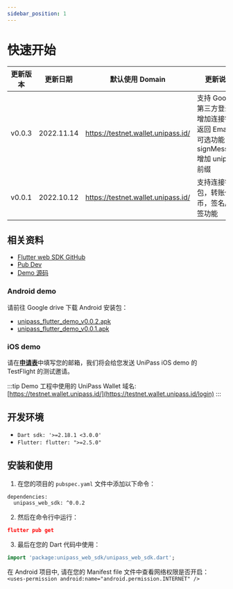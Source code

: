 ```yaml
---
sidebar_position: 1
---
```


# 快速开始

| 更新版本 | 更新日期   | 默认使用 Domain                    | 更新说明                                                                               |
| -------- | ---------- | ---------------------------------- | -------------------------------------------------------------------------------------- |
| v0.0.3   | 2022.11.14 | https://testnet.wallet.unipass.id/ | 支持 Google 第三方登录；增加连接钱包返回 Email 的可选功能；signMessage 增加 unipass 前缀 |
| v0.0.1   | 2022.10.12 | https://testnet.wallet.unipass.id/ | 支持连接钱包，转账代币，签名/验签功能                                                  |

## 相关资料

- [Flutter web SDK GitHub](https://github.com/UniPassID/unipass-flutter-web-sdk)
- [Pub Dev](https://pub.dev/packages/unipass_web_sdk)
- [Demo 源码](https://github.com/UniPassID/unipass-flutter-web-sdk/tree/master/example)

### Android demo

请前往 Google drive 下载 Android 安装包：

- [unipass_flutter_demo_v0.0.2.apk](https://drive.google.com/file/d/1BqGSfPX39m7Kqk2KRhIVVQqCt0waC1mY/view?usp=sharing)
- [unipass_flutter_demo_v0.0.1.apk](https://drive.google.com/file/d/1LZjZmMPTsDqSxeX9EVnVRMZH28rsLQAU/view?usp=sharing)

### iOS demo

请在[**申请表**](https://mtf0xus26cg.typeform.com/to/fKTDqMa8)中填写您的邮箱，我们将会给您发送 UniPass iOS demo 的 TestFlight 的测试邀请。

:::tip
Demo 工程中使用的 UniPass Wallet 域名: [https://testnet.wallet.unipass.id/](https://testnet.wallet.unipass.id/login)
:::

## 开发环境

- `Dart sdk: '>=2.18.1 <3.0.0'`
- `Flutter: flutter: ">=2.5.0"`

## 安装和使用

1. 在您的项目的 `pubspec.yaml` 文件中添加以下命令：

```xml
dependencies:
  unipass_web_sdk: ^0.0.2
```

2. 然后在命令行中运行：

```json
flutter pub get
```

3. 最后在您的 Dart 代码中使用：

```dart
import 'package:unipass_web_sdk/unipass_web_sdk.dart';
```

在 Android 项目中, 请在您的 Manifest file 文件中查看网络权限是否开启：
`<uses-permission android:name="android.permission.INTERNET" />`
